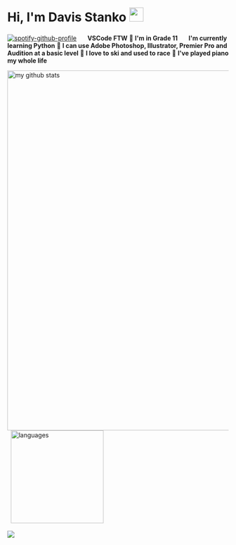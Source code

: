 # Hi, I'm Davis Stanko <img height="32" width="32" src="https://raw.githubusercontent.com/sciencepal/sciencepal/master/assets/Hi.gif" />

[![spotify-github-profile](https://spotify-github-profile.vercel.app/api/view?uid=dabfish2004&cover_image=true&theme=default)](https://spotify-github-profile.vercel.app/api/view?uid=dabfish2004&redirect=true) <img height="17" width="17" src="https://simpleicons.org/icons/visualstudiocode.svg" /> **VSCode FTW**                                             🏫 **I'm in Grade 11**                                                                                                                                                             <img height="17" width="17" src="https://simpleicons.org/icons/python.svg" /> **I'm currently learning Python**                                                                   🎨 **I can use Adobe Photoshop, Illustrator, Premier Pro and Audition at a basic level**                                                                                         🎿 **I love to ski and used to race**                                                                                                                                            🎹 **I've played piano my whole life**

<img src="https://github-readme-stats.vercel.app/api?username=davisstanko&show_icons=true&theme=dark" alt="my github stats" width="818"/>&nbsp;
<img src="https://github-readme-stats.vercel.app/api/top-langs/?username=davisstanko&layout=compact&theme=dark" alt="languages" height="211">                      

![](https://hit.yhype.halp.im/github/profile?user_id=65086944)
